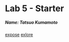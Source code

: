 # Lab 5 - Starter

##### Name: Tatsuo Kumamoto
[expose](https://takkunkuma.github.io/Lab5_Starter/expose.html)
[exlore](https://takkunkuma.github.io/Lab5_Starter/explore.html)
